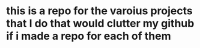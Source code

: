 # this is a repo for the varoius projects that I do that would clutter my github if i made a repo for each of them
